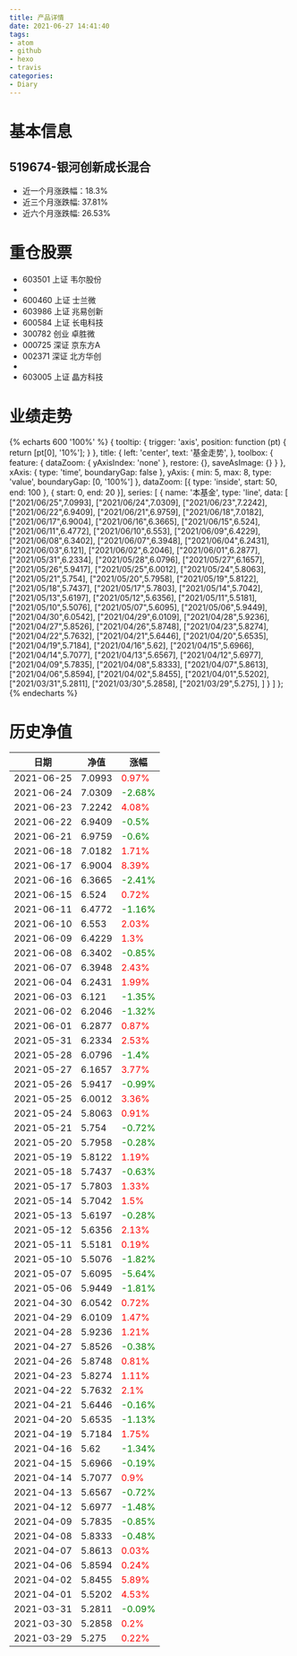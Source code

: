```yaml
---
title: 产品详情
date: 2021-06-27 14:41:40
tags:
- atom
- github
- hexo
- travis
categories:
- Diary
---
```


# 基本信息
## 519674-银河创新成长混合
- 近一个月涨跌幅：18.3%
- 近三个月涨跌幅: 37.81%
- 近六个月涨跌幅: 26.53%

# 重仓股票
- 603501 上证 韦尔股份
- 
- 600460 上证 士兰微
- 603986 上证 兆易创新
- 600584 上证 长电科技
- 300782 创业 卓胜微
- 000725 深证 京东方A
- 002371 深证 北方华创
- 
- 603005 上证 晶方科技
# 业绩走势

{% echarts 600 '100%' %}
{
  tooltip: {
        trigger: 'axis',
        position: function (pt) {
            return [pt[0], '10%'];
        }
    },
    title: {
        left: 'center',
        text: '基金走势',
    },
    toolbox: {
        feature: {
            dataZoom: {
                yAxisIndex: 'none'
            },
            restore: {},
            saveAsImage: {}
        }
    },
    xAxis: {
        type: 'time',
        boundaryGap: false
    },
    yAxis: {
        min: 5,
        max: 8,
        type: 'value',
        boundaryGap: [0, '100%']
    },
    dataZoom: [{
        type: 'inside',
        start: 50,
        end: 100
    }, {
        start: 0,
        end: 20
    }],
    series: [
        {
            name: '本基金',
            type: 'line',
            data: [
["2021/06/25",7.0993],
["2021/06/24",7.0309],
["2021/06/23",7.2242],
["2021/06/22",6.9409],
["2021/06/21",6.9759],
["2021/06/18",7.0182],
["2021/06/17",6.9004],
["2021/06/16",6.3665],
["2021/06/15",6.524],
["2021/06/11",6.4772],
["2021/06/10",6.553],
["2021/06/09",6.4229],
["2021/06/08",6.3402],
["2021/06/07",6.3948],
["2021/06/04",6.2431],
["2021/06/03",6.121],
["2021/06/02",6.2046],
["2021/06/01",6.2877],
["2021/05/31",6.2334],
["2021/05/28",6.0796],
["2021/05/27",6.1657],
["2021/05/26",5.9417],
["2021/05/25",6.0012],
["2021/05/24",5.8063],
["2021/05/21",5.754],
["2021/05/20",5.7958],
["2021/05/19",5.8122],
["2021/05/18",5.7437],
["2021/05/17",5.7803],
["2021/05/14",5.7042],
["2021/05/13",5.6197],
["2021/05/12",5.6356],
["2021/05/11",5.5181],
["2021/05/10",5.5076],
["2021/05/07",5.6095],
["2021/05/06",5.9449],
["2021/04/30",6.0542],
["2021/04/29",6.0109],
["2021/04/28",5.9236],
["2021/04/27",5.8526],
["2021/04/26",5.8748],
["2021/04/23",5.8274],
["2021/04/22",5.7632],
["2021/04/21",5.6446],
["2021/04/20",5.6535],
["2021/04/19",5.7184],
["2021/04/16",5.62],
["2021/04/15",5.6966],
["2021/04/14",5.7077],
["2021/04/13",5.6567],
["2021/04/12",5.6977],
["2021/04/09",5.7835],
["2021/04/08",5.8333],
["2021/04/07",5.8613],
["2021/04/06",5.8594],
["2021/04/02",5.8455],
["2021/04/01",5.5202],
["2021/03/31",5.2811],
["2021/03/30",5.2858],
["2021/03/29",5.275],
]
        }
    ]
};
{% endecharts %}

# 历史净值

| 日期 | 净值 | 涨幅 |
| --- | --- | --- |
|2021-06-25|7.0993|<font color=red>0.97%</font>|
|2021-06-24|7.0309|<font color=green>-2.68%</font>|
|2021-06-23|7.2242|<font color=red>4.08%</font>|
|2021-06-22|6.9409|<font color=green>-0.5%</font>|
|2021-06-21|6.9759|<font color=green>-0.6%</font>|
|2021-06-18|7.0182|<font color=red>1.71%</font>|
|2021-06-17|6.9004|<font color=red>8.39%</font>|
|2021-06-16|6.3665|<font color=green>-2.41%</font>|
|2021-06-15|6.524|<font color=red>0.72%</font>|
|2021-06-11|6.4772|<font color=green>-1.16%</font>|
|2021-06-10|6.553|<font color=red>2.03%</font>|
|2021-06-09|6.4229|<font color=red>1.3%</font>|
|2021-06-08|6.3402|<font color=green>-0.85%</font>|
|2021-06-07|6.3948|<font color=red>2.43%</font>|
|2021-06-04|6.2431|<font color=red>1.99%</font>|
|2021-06-03|6.121|<font color=green>-1.35%</font>|
|2021-06-02|6.2046|<font color=green>-1.32%</font>|
|2021-06-01|6.2877|<font color=red>0.87%</font>|
|2021-05-31|6.2334|<font color=red>2.53%</font>|
|2021-05-28|6.0796|<font color=green>-1.4%</font>|
|2021-05-27|6.1657|<font color=red>3.77%</font>|
|2021-05-26|5.9417|<font color=green>-0.99%</font>|
|2021-05-25|6.0012|<font color=red>3.36%</font>|
|2021-05-24|5.8063|<font color=red>0.91%</font>|
|2021-05-21|5.754|<font color=green>-0.72%</font>|
|2021-05-20|5.7958|<font color=green>-0.28%</font>|
|2021-05-19|5.8122|<font color=red>1.19%</font>|
|2021-05-18|5.7437|<font color=green>-0.63%</font>|
|2021-05-17|5.7803|<font color=red>1.33%</font>|
|2021-05-14|5.7042|<font color=red>1.5%</font>|
|2021-05-13|5.6197|<font color=green>-0.28%</font>|
|2021-05-12|5.6356|<font color=red>2.13%</font>|
|2021-05-11|5.5181|<font color=red>0.19%</font>|
|2021-05-10|5.5076|<font color=green>-1.82%</font>|
|2021-05-07|5.6095|<font color=green>-5.64%</font>|
|2021-05-06|5.9449|<font color=green>-1.81%</font>|
|2021-04-30|6.0542|<font color=red>0.72%</font>|
|2021-04-29|6.0109|<font color=red>1.47%</font>|
|2021-04-28|5.9236|<font color=red>1.21%</font>|
|2021-04-27|5.8526|<font color=green>-0.38%</font>|
|2021-04-26|5.8748|<font color=red>0.81%</font>|
|2021-04-23|5.8274|<font color=red>1.11%</font>|
|2021-04-22|5.7632|<font color=red>2.1%</font>|
|2021-04-21|5.6446|<font color=green>-0.16%</font>|
|2021-04-20|5.6535|<font color=green>-1.13%</font>|
|2021-04-19|5.7184|<font color=red>1.75%</font>|
|2021-04-16|5.62|<font color=green>-1.34%</font>|
|2021-04-15|5.6966|<font color=green>-0.19%</font>|
|2021-04-14|5.7077|<font color=red>0.9%</font>|
|2021-04-13|5.6567|<font color=green>-0.72%</font>|
|2021-04-12|5.6977|<font color=green>-1.48%</font>|
|2021-04-09|5.7835|<font color=green>-0.85%</font>|
|2021-04-08|5.8333|<font color=green>-0.48%</font>|
|2021-04-07|5.8613|<font color=red>0.03%</font>|
|2021-04-06|5.8594|<font color=red>0.24%</font>|
|2021-04-02|5.8455|<font color=red>5.89%</font>|
|2021-04-01|5.5202|<font color=red>4.53%</font>|
|2021-03-31|5.2811|<font color=green>-0.09%</font>|
|2021-03-30|5.2858|<font color=red>0.2%</font>|
|2021-03-29|5.275|<font color=red>0.22%</font>|
